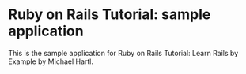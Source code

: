 # Ruby on Rails Tutorial: sample application

This is the sample application for Ruby on Rails Tutorial: Learn Rails by Example by Michael Hartl.